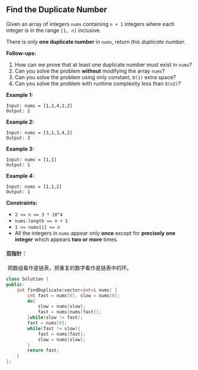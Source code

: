 ## Find the Duplicate Number

Given an array of integers `nums` containing `n + 1` integers where each integer is in the range `[1, n]` inclusive.

There is only **one duplicate number** in `nums`, return *this duplicate number*.

**Follow-ups:**

1. How can we prove that at least one duplicate number must exist in `nums`? 
2. Can you solve the problem **without** modifying the array `nums`?
3. Can you solve the problem using only constant, `O(1)` extra space?
4. Can you solve the problem with runtime complexity less than `O(n2)`?

**Example 1:**

```
Input: nums = [1,3,4,2,2]
Output: 2
```

**Example 2:**

```
Input: nums = [3,1,3,4,2]
Output: 3
```

**Example 3:**

```
Input: nums = [1,1]
Output: 1
```

**Example 4:**

```
Input: nums = [1,1,2]
Output: 1
```

**Constraints:**

- `2 <= n <= 3 * 10^4`
- `nums.length == n + 1`
- `1 <= nums[i] <= n`
- All the integers in `nums` appear only **once** except for **precisely one integer** which appears **two or more** times.

#### 双指针：

​		把数组看作是链表，把重复的数字看作是链表中的环。

```c++
class Solution {
public:
    int findDuplicate(vector<int>& nums) {
        int fast = nums[0], slow = nums[0];
        do{
            slow = nums[slow];
            fast = nums[nums[fast]];
        }while(slow != fast);
        fast = nums[0];
        while(fast != slow){
            fast = nums[fast];
            slow = nums[slow];
        }
        return fast;
    }
};
```

